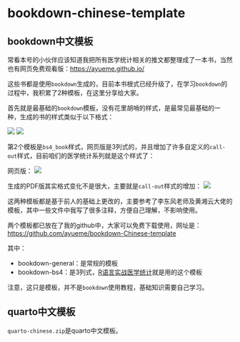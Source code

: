 # bookdown-chinese-template
## bookdown中文模板

常看本号的小伙伴应该知道我把所有医学统计相关的推文都整理成了一本书，当然也有网页免费观看版：https://ayueme.github.io/

这些书都是使用`bookdown`生成的，目前本书根式已经升级了，在学习`bookdown`的过程中，我积累了2种模板，在这里分享给大家。

首先就是最基础的`bookdown`模板，没有花里胡哨的样式，是最常见最基础的一种，生成的书的样式类似于以下格式：


![](https://files.mdnice.com/user/24484/e224575a-13c0-4f8a-9c19-0c0cbf8840a3.png)
![](https://files.mdnice.com/user/24484/9cb945ac-9293-4495-855e-e8d486c965de.png)


第2个模板是`bs4_book`样式，网页版是3列式的，并且增加了许多自定义的`call-out`样式，目前咱们的医学统计系列就是这个样式了：

网页版：
![](https://files.mdnice.com/user/24484/cef66ea8-ce6f-4278-9d63-0e1ea10de6da.png)

生成的PDF版其实格式变化不是很大，主要就是`call-out`样式的增加：
![](https://files.mdnice.com/user/24484/544b1075-46c3-4cfb-95e2-cc2de63e6c06.png)


这两种模板都是基于前人的基础上更改的，主要参考了李东风老师及黄湘云大佬的模板，其中一些文件中我写了很多注释，方便自己理解，不影响使用。

两个模板都已放在了我的github中，大家可以免费下载使用，网址是：https://github.com/ayueme/bookdown-Chinese-template

其中：
- bookdown-general：是常规的模板
- bookdown-bs4：是3列式，[R语言实战医学统计](https://ayueme.github.io/)就是用的这个模板

注意，这只是模板，并不是`bookdown`使用教程，基础知识需要自己学习。

## quarto中文模板

`quarto-chinese.zip`是quarto中文模板。

